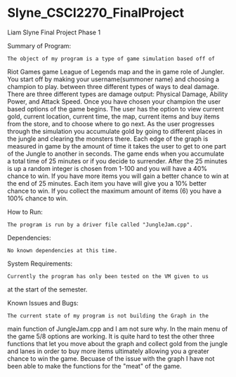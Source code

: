 # Slyne_CSCI2270_FinalProject
Liam Slyne
Final Project Phase 1

Summary of Program:
	
	The object of my program is a type of game simulation based off of
Riot Games game League of Legends map and the in game role of Jungler.  You start
off by making your username(summoner name) and choosing a champion to play.
between three different types of ways to deal damage.  There are three different
types are damage output: Physical Damage, Ability Power, and Attack Speed.  Once
you have chosen your champion the user based options of the game begins.  The
user has the option to view current gold, current location, current time, the map,
current items and buy items from the store, and to choose where to go next. 
As the user progresses through the simulation you accumulate gold by going to 
different places in the jungle and clearing the monsters there.  Each edge of
the graph is measured in game by the amount of time it takes the user to get
to one part of the Jungle to another in seconds. The game ends when you accumulate
a total time of 25 minutes or if you decide to surrender. After the 25 minutes
is up a random integer is chosen from 1-100 and you will have a 40% chance
to win.  If you have more items you will gain a better chance to win at the 
end of 25 minutes. Each item you have will give you a 10% better chance to win.
If you collect the maximum amount of items (6) you have a 100% chance to win.

How to Run:

	The program is run by a driver file called "JungleJam.cpp".

Dependencies:
	
	No known dependencies at this time.

System Requirements:

	Currently the program has only been tested on the VM given to us
at the start of the semester.

Known Issues and Bugs:

	The current state of my program is not building the Graph in the 
main function of JungleJam.cpp and I am not sure why.  In the main menu of
the game 5/8 options are working.  It is quite hard to test the other
three functions that let you move about the graph and collect gold
from the jungle and lanes in order to buy more items ultimately allowing
you a greater chance to win the game.  Becuase of the issue with the graph
I have not been able to make the functions for the "meat" of the game.